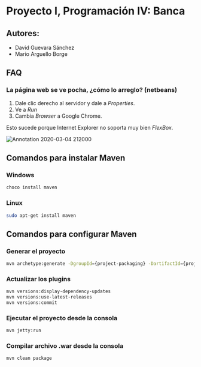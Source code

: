# Proyecto I, Programación IV: Banca

## Autores:
- David Guevara Sánchez
- Mario Arguello Borge

## FAQ

### La página web se ve pocha, ¿cómo lo arreglo? (netbeans)

1. Dale clic derecho al servidor y dale a _Properties_.
2. Ve a _Run_
3. Cambia _Browser_ a Google Chrome.

Esto sucede porque Internet Explorer no soporta muy bien _FlexBox_.

![Annotation 2020-03-04 212000](https://user-images.githubusercontent.com/37723586/75944850-5426ff00-5e5e-11ea-9fbd-ff6895c9bbf6.png)

## Comandos para instalar Maven

### Windows
```bash
choco install maven
```

### Linux
```bash
sudo apt-get install maven
```

## Comandos para configurar Maven

### Generar el proyecto
```bash
mvn archetype:generate -DgroupId={project-packaging} -DartifactId={project-name} -DarchetypeArtifactId={maven-template} -DinteractiveMode=false
```

### Actualizar los plugins
```bash
mvn versions:display-dependency-updates
mvn versions:use-latest-releases
mvn versions:commit
```

### Ejecutar el proyecto desde la consola
```bash
mvn jetty:run
```

### Compilar archivo .war desde la consola
```bash
mvn clean package
```
